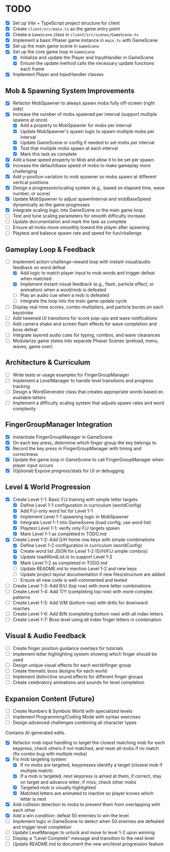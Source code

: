 # TODO

- [x] Set up Vite + TypeScript project structure for client
- [x] Create `client/src/main.ts` as the game entry point
- [x] Create a `GameScene` class in `client/src/scenes/GameScene.ts`
- [x] Implement a basic Phaser game instance in `main.ts` with GameScene
- [x] Set up the main game scene in `GameScene`
- [x] Set up the core game loop in `GameScene`
  - [x] Initialize and update the Player and InputHandler in GameScene
  - [x] Ensure the update method calls the necessary update functions each frame
- [x] Implement Player and InputHandler classes

## Mob & Spawning System Improvements

- [x] Refactor MobSpawner to always spawn mobs fully off-screen (right side)
- [x] Increase the number of mobs spawned per interval (support multiple spawns at once)
  - [x] Add a property to MobSpawner for mobs per interval
  - [x] Update MobSpawner's spawn logic to spawn multiple mobs per interval
  - [x] Update GameScene or config if needed to set mobs per interval
  - [x] Test that multiple mobs spawn at each interval
  - [x] Mark this task as complete
- [x] Add a base speed property to Mob and allow it to be set per spawn
- [x] Increase the default/base speed of mobs to make gameplay more challenging
- [x] Add y-position variation to mob spawner so mobs spawn at different vertical positions
- [x] Design a progression/scaling system (e.g., based on elapsed time, wave number, or score)
- [x] Update MobSpawner to adjust spawnInterval and mobBaseSpeed dynamically as the game progresses
- [x] Integrate scaling logic into GameScene or the main game loop
- [ ] Test and tune scaling parameters for smooth difficulty increase
- [ ] Update documentation and mark the task as complete
- [ ] Ensure all mobs move smoothly toward the player after spawning
- [ ] Playtest and balance spawn rate and speed for fun/challenge

## Gameplay Loop & Feedback

- [ ] Implement action-challenge-reward loop with instant visual/audio feedback on word defeat
  - [x] Add logic to match player input to mob words and trigger defeat when matched
  - [x] Implement instant visual feedback (e.g., flash, particle effect, or animation) when a word/mob is defeated
  - [ ] Play an audio cue when a mob is defeated
  - [ ] Integrate the loop into the main game update cycle
- [ ] Display real-time scores, combo multipliers, and particle bursts on each keystroke
- [ ] Add tweened UI transitions for score pop-ups and wave notifications
- [ ] Add camera shake and screen flash effects for wave completion and boss defeat
- [ ] Integrate layered audio cues for typing, combos, and wave clearances
- [ ] Modularize game states into separate Phaser Scenes (preload, menu, waves, game over)

## Architecture & Curriculum

- [ ] Write tests or usage examples for FingerGroupManager
- [ ] Implement a LevelManager to handle level transitions and progress tracking
- [ ] Design a WordGenerator class that creates appropriate words based on available letters
- [ ] Implement a difficulty scaling system that adjusts spawn rates and word complexity

## FingerGroupManager Integration

- [x] Instantiate FingerGroupManager in GameScene
- [x] On each key press, determine which finger group the key belongs to
- [x] Record the key press in FingerGroupManager with timing and correctness
- [x] Update the game loop in GameScene to call FingerGroupManager when player input occurs
- [x] (Optional) Expose progress/stats for UI or debugging

## Level & World Progression

- [x] Create Level 1-1: Basic F/J training with simple letter targets
  - [x] Define Level 1-1 configuration in curriculum (worldConfig)
  - [x] Add F/J-only word list for Level 1-1
  - [x] Implement Level 1-1 spawning logic in MobSpawner
  - [x] Integrate Level 1-1 into GameScene (load config, use word list)
  - [x] Playtest Level 1-1: verify only F/J targets spawn
  - [x] Mark Level 1-1 as completed in TODO.md
- [x] Create Level 1-2: Add G/H home row keys with simple combinations
  - [x] Define Level 1-2 configuration in curriculum (worldConfig)
  - [x] Create word list JSON for Level 1-2 (G/H/F/J simple combos)
  - [x] Update loadWordList.ts to support Level 1-2
  - [x] Mark Level 1-2 as completed in TODO.md
  - [ ] Update README.md to mention Level 1-2 and new keys
  - [ ] Update project layout documentation if new files/structure are added
  - [ ] Ensure all new code is well-commented and tested
- [ ] Create Level 1-3: Add R/U (top row) with more letter combinations
- [ ] Create Level 1-4: Add T/Y (completing top row) with more complex patterns
- [ ] Create Level 1-5: Add V/M (bottom row) with drills for downward reaches
- [ ] Create Level 1-6: Add B/N (completing bottom row) with all index letters
- [ ] Create Level 1-7: Boss level using all index finger letters in combination

## Visual & Audio Feedback

- [ ] Create finger position guidance overlays for tutorials
- [ ] Implement letter highlighting system showing which finger should be used
- [ ] Design unique visual effects for each world/finger group
- [ ] Create thematic boss designs for each world
- [ ] Implement distinctive sound effects for different finger groups
- [ ] Create celebratory animations and sounds for level completion

## Expansion Content (Future)

- [ ] Create Numbers & Symbols World with specialized levels
- [ ] Implement Programming/Coding Mode with syntax exercises
- [ ] Design advanced challenges combining all character types

Contains AI-generated edits.

- [x] Refactor mob input handling to target the closest matching mob for each keypress, check others if not matched, and reset all mobs if no match (fix combo bug with multiple mobs)
- [x] Fix mob targeting system:
  - [x] If no mobs are targeted, keypresses identify a target (closest mob if multiple match)
  - [x] If a mob is targeted, next keypress is aimed at them; if correct, stay on target and advance letter; if miss, check other mobs
  - [x] Targeted mob is visually highlighted
  - [x] Matched letters are animated to inactive so player knows which letter is next
- [x] Add collision detection to mobs to prevent them from overlapping with each other
- [x] Add a win condition: defeat 50 enemies to win the level
- [ ] Implement logic in GameScene to detect when 50 enemies are defeated and trigger level completion
- [ ] Update LevelManager to unlock and move to level 1-2 upon winning
- [ ] Display a "Level Complete" message and transition to the next level
- [ ] Update README.md to document the new win/level progression feature
